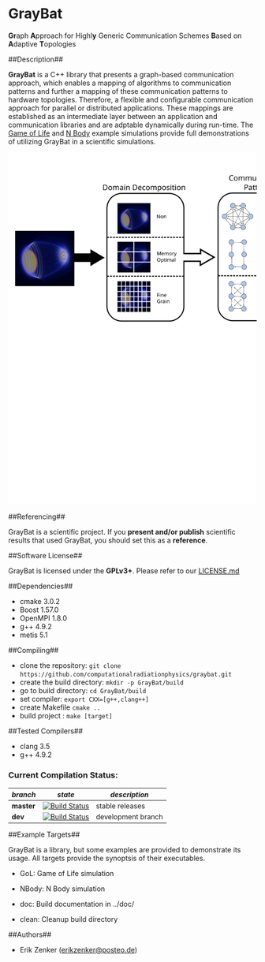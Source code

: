 GrayBat
=======

<b>Gr</b>aph <b>A</b>pproach for Highl<b>y</b> Generic Communication Schemes <b>B</b>ased on <b>A</b>daptive <b>T</b>opologies 


##Description##

**GrayBat** is a C++ library that presents a graph-based communication
approach, which enables a mapping of algorithms to communication
patterns and further a mapping of these communication patterns to
hardware topologies. Therefore, a flexible and configurable
communication approach for parallel or distributed applications. These mappings are
established as an intermediate layer between an application and
communication libraries and are adptable dynamically during run-time.
The [Game of Life](src/gol.cc) and [N Body](src/nbody.cc) example
simulations provide full demonstrations of utilizing GrayBat in a
scientific simulations.

![GrayBat Overview](utils/doxygen/graphics/overview.svg)


##Referencing##

GrayBat is a scientific project. If you **present and/or publish** scientific
results that used GrayBat, you should set this as a **reference**.


##Software License##


GrayBat  is licensed under the <b>GPLv3+</b>. Please refer to our [LICENSE.md](LICENSE.md)


##Dependencies##

 * cmake 3.0.2
 * Boost 1.57.0
 * OpenMPI 1.8.0
 * g++ 4.9.2
 * metis 5.1

##Compiling##

 * clone the repository: `git clone https://github.com/computationalradiationphysics/graybat.git`
 * create the build directory: `mkdir -p GrayBat/build`
 * go to build directory: `cd GrayBat/build`
 * set compiler: `export CXX=[g++,clang++]`
 * create Makefile `cmake ..`
 * build project : `make [target]`

##Tested Compilers##

 * clang 3.5
 * g++ 4.9.2

### Current Compilation Status:

| *branch* | *state* | *description* |
| -------- | --------| ------------- |
| **master** | [![Build Status](http://haseongpu.mooo.com/api/badge/github.com/erikzenker/GrayBat/status.svg?branch=master)](http://haseongpu.mooo.com/github.com/erikzenker/GrayBat) |  stable releases |
| **dev**  | [![Build Status](http://haseongpu.mooo.com/api/badge/github.com/erikzenker/GrayBat/status.svg?branch=dev)](http://haseongpu.mooo.com/github.com/erikzenker/GrayBat) |development branch |

##Example Targets##

GrayBat is a library, but some examples are provided to demonstrate
its usage. All targets provide the synoptsis of their executables.

 * GoL: Game of Life simulation

 * NBody: N Body simulation

 * doc: Build documentation in ../doc/

 * clean: Cleanup build directory



##Authors##

 * Erik Zenker (erikzenker@posteo.de)
